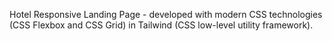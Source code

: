 Hotel Responsive Landing Page - developed with modern CSS technologies (CSS Flexbox and CSS Grid) in Tailwind (CSS low-level utility framework).